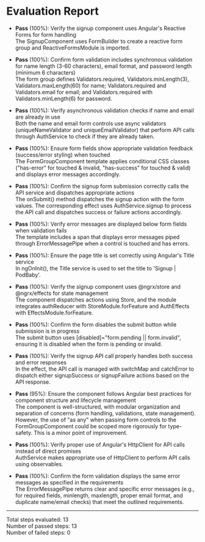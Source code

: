 # Evaluation Report

- **Pass** (100%): Verify the signup component uses Angular's Reactive Forms for form handling  
  The SignupComponent uses FormBuilder to create a reactive form group and ReactiveFormsModule is imported.

- **Pass** (100%): Confirm form validation includes synchronous validation for name length (3-60 characters), email format, and password length (minimum 6 characters)  
  The form group defines Validators.required, Validators.minLength(3), Validators.maxLength(60) for name; Validators.required and Validators.email for email; and Validators.required with Validators.minLength(6) for password.

- **Pass** (100%): Verify asynchronous validation checks if name and email are already in use  
  Both the name and email form controls use async validators (uniqueNameValidator and uniqueEmailValidator) that perform API calls through AuthService to check if they are already taken.

- **Pass** (100%): Ensure form fields show appropriate validation feedback (success/error styling) when touched  
  The FormGroupComponent template applies conditional CSS classes ("has-error" for touched & invalid, "has-success" for touched & valid) and displays error messages accordingly.

- **Pass** (100%): Confirm the signup form submission correctly calls the API service and dispatches appropriate actions  
  The onSubmit() method dispatches the signup action with the form values. The corresponding effect uses AuthService.signup to process the API call and dispatches success or failure actions accordingly.

- **Pass** (100%): Verify error messages are displayed below form fields when validation fails  
  The template includes a span that displays error messages piped through ErrorMessagePipe when a control is touched and has errors.

- **Pass** (100%): Ensure the page title is set correctly using Angular's Title service  
  In ngOnInit(), the Title service is used to set the title to 'Signup | PodBaby'.

- **Pass** (100%): Verify the signup component uses @ngrx/store and @ngrx/effects for state management  
  The component dispatches actions using Store, and the module integrates authReducer with StoreModule.forFeature and AuthEffects with EffectsModule.forFeature.

- **Pass** (100%): Confirm the form disables the submit button while submission is in progress  
  The submit button uses [disabled]="form.pending || form.invalid", ensuring it is disabled when the form is pending or invalid.

- **Pass** (100%): Verify the signup API call properly handles both success and error responses  
  In the effect, the API call is managed with switchMap and catchError to dispatch either signupSuccess or signupFailure actions based on the API response.

- **Pass** (95%): Ensure the component follows Angular best practices for component structure and lifecycle management  
  The component is well-structured, with modular organization and separation of concerns (form handling, validations, state management). However, the use of "as any" when passing form controls to the FormGroupComponent could be scoped more rigorously for type-safety. This is a minor point of improvement.

- **Pass** (100%): Verify proper use of Angular's HttpClient for API calls instead of direct promises  
  AuthService makes appropriate use of HttpClient to perform API calls using observables.

- **Pass** (100%): Confirm the form validation displays the same error messages as specified in the requirements  
  The ErrorMessagePipe returns clear and specific error messages (e.g., for required fields, minlength, maxlength, proper email format, and duplicate name/email checks) that meet the outlined requirements.

---

Total steps evaluated: 13  
Number of passed steps: 13  
Number of failed steps: 0